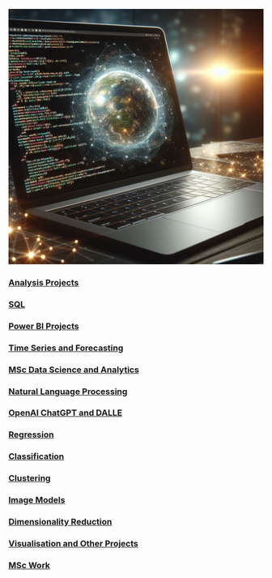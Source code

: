 ![](/images/AmendedLaptopImage.jpg)

### [Analysis Projects](https://github.com/Auckland68/Data-Analysis)

### [SQL](https://github.com/Auckland68/SQLProjects)

### [Power BI Projects](https://github.com/Auckland68/PowerBIDashboards)

### [Time Series and Forecasting](https://github.com/Auckland68/TimeSeriesModelling)

### [MSc Data Science and Analytics](https://github.com/Auckland68/MScDataScience/blob/main/README.md)

### [Natural Language Processing](https://github.com/Auckland68/NLPModels)

### [OpenAI ChatGPT and DALLE](https://github.com/Auckland68/OpenAIProjects)

### [Regression](https://github.com/Auckland68/LinearRegression)

### [Classification](https://github.com/Auckland68/Classification)

### [Clustering](https://github.com/Auckland68/Clustering)

### [Image Models](https://github.com/Auckland68/Computer-Vision)

### [Dimensionality Reduction](https://github.com/Auckland68/DimensionalityReduction)

### [Visualisation and Other Projects](https://github.com/Auckland68/Other-Techniques)

### [MSc Work](https://github.com/Auckland68/Arun-Travel-Reviews-Analysis)


